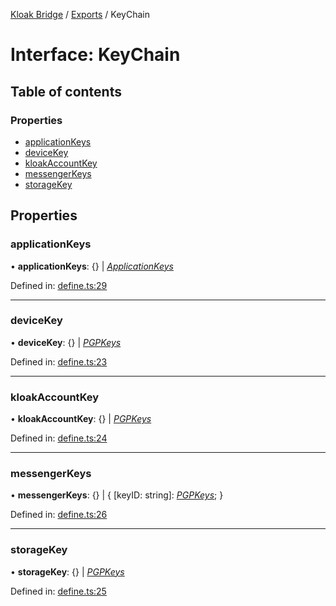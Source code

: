[Kloak Bridge](../README.md) / [Exports](../modules.md) / KeyChain

# Interface: KeyChain

## Table of contents

### Properties

- [applicationKeys](keychain.md#applicationkeys)
- [deviceKey](keychain.md#devicekey)
- [kloakAccountKey](keychain.md#kloakaccountkey)
- [messengerKeys](keychain.md#messengerkeys)
- [storageKey](keychain.md#storagekey)

## Properties

### applicationKeys

• **applicationKeys**: {} \| [*ApplicationKeys*](applicationkeys.md)

Defined in: [define.ts:29](https://github.com/CoNET-project/kloak-bridge/blob/3ef3646/src/define.ts#L29)

___

### deviceKey

• **deviceKey**: {} \| [*PGPKeys*](pgpkeys.md)

Defined in: [define.ts:23](https://github.com/CoNET-project/kloak-bridge/blob/3ef3646/src/define.ts#L23)

___

### kloakAccountKey

• **kloakAccountKey**: {} \| [*PGPKeys*](pgpkeys.md)

Defined in: [define.ts:24](https://github.com/CoNET-project/kloak-bridge/blob/3ef3646/src/define.ts#L24)

___

### messengerKeys

• **messengerKeys**: {} \| { [keyID: string]: [*PGPKeys*](pgpkeys.md);  }

Defined in: [define.ts:26](https://github.com/CoNET-project/kloak-bridge/blob/3ef3646/src/define.ts#L26)

___

### storageKey

• **storageKey**: {} \| [*PGPKeys*](pgpkeys.md)

Defined in: [define.ts:25](https://github.com/CoNET-project/kloak-bridge/blob/3ef3646/src/define.ts#L25)
